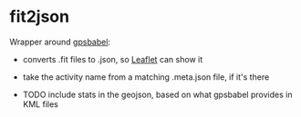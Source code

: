 # fit2json

Wrapper around [gpsbabel](https://www.gpsbabel.org/):

- converts .fit files to .json, so [Leaflet](https://leafletjs.com/) can show it

- take the activity name from a matching .meta.json file, if it's there

- TODO include stats in the geojson, based on what gpsbabel provides in KML files

